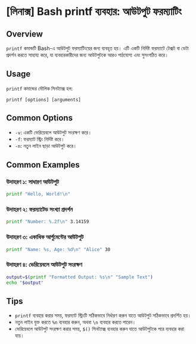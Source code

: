 # [লিনাক্স] Bash printf ব্যবহার: আউটপুট ফরম্যাটিং

## Overview
`printf` কমান্ডটি Bash-এ আউটপুট ফরম্যাটিংয়ের জন্য ব্যবহৃত হয়। এটি একটি নির্দিষ্ট ফরম্যাটে টেক্সট বা ডেটা প্রদর্শন করতে সাহায্য করে, যা ব্যবহারকারীদের জন্য আউটপুটকে আরও পাঠযোগ্য এবং সুসংগঠিত করে।

## Usage
`printf` কমান্ডের মৌলিক সিনট্যাক্স হল:

```
printf [options] [arguments]
```

## Common Options
- `-v`: একটি ভেরিয়েবলে আউটপুট সংরক্ষণ করে।
- `-f`: ফরম্যাট স্ট্রিং নির্দিষ্ট করে।
- `-n`: নতুন লাইন ছাড়া আউটপুট করে।

## Common Examples
### উদাহরণ ১: সাধারণ আউটপুট
```bash
printf "Hello, World!\n"
```

### উদাহরণ ২: ফরম্যাটেড সংখ্যা প্রদর্শন
```bash
printf "Number: %.2f\n" 3.14159
```

### উদাহরণ ৩: একাধিক আর্গুমেন্টের আউটপুট
```bash
printf "Name: %s, Age: %d\n" "Alice" 30
```

### উদাহরণ ৪: ভেরিয়েবলে আউটপুট সংরক্ষণ
```bash
output=$(printf "Formatted Output: %s\n" "Sample Text")
echo "$output"
```

## Tips
- `printf` ব্যবহার করার সময়, ফরম্যাট স্ট্রিংটি সঠিকভাবে নির্ধারণ করুন যাতে আউটপুট সঠিকভাবে প্রদর্শিত হয়।
- নতুন লাইন যুক্ত করতে `%n` ব্যবহার করুন, অথবা `\n` ব্যবহার করতে পারেন।
- ভেরিয়েবলে আউটপুট সংরক্ষণ করার সময়, `$()` সিনট্যাক্স ব্যবহার করুন যাতে আউটপুটকে পরে ব্যবহার করা যায়।